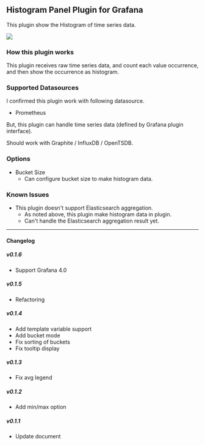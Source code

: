 ## Histogram Panel Plugin for Grafana

This plugin show the Histogram of time series data.

![](https://raw.githubusercontent.com/mtanda/grafana-histogram-panel/master/dist/images/histogram.png)

### How this plugin works

This plugin receives raw time series data, and count each value occurrence, and then show the occurrence as histogram.

### Supported Datasources

I confirmed this plugin work with following datasource.

- Prometheus

But, this plugin can handle time series data (defined by Grafana plugin interface).

Should work with Graphite / InfluxDB / OpenTSDB.

### Options

- Bucket Size
  - Can configure bucket size to make histogram data.

### Known Issues

- This plugin doesn't support Elasticsearch aggregation.
  - As noted above, this plugin make histogram data in plugin.
  - Can't handle the Elasticsearch aggregation result yet.

------

#### Changelog

##### v0.1.6
- Support Grafana 4.0

##### v0.1.5
- Refactoring

##### v0.1.4
- Add template variable support
- Add bucket mode
- Fix sorting of buckets
- Fix tooltip display

##### v0.1.3
- Fix avg legend

##### v0.1.2
- Add min/max option

##### v0.1.1
- Update document
